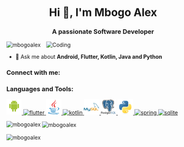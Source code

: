 <h1 align="center">Hi 👋, I'm Mbogo Alex</h1>
<h3 align="center">A passionate Software Developer</h3>
<img align="right" alt = "Coding" width = "400" src = "https://media1.tenor.com/m/rz7YXvXEWvIAAAAC/core-keeper-core.gif">

<p align="left"> <img src="https://komarev.com/ghpvc/?username=mbogoalex&label=Profile%20views&color=0e75b6&style=flat" alt="mbogoalex" /> </p>

- 💬 Ask me about **Android, Flutter, Kotlin, Java and Python**

<h3 align="left">Connect with me:</h3>
<p align="left">
</p>

<h3 align="left">Languages and Tools:</h3>
<p align="left"> <a href="https://developer.android.com" target="_blank" rel="noreferrer"> <img src="https://raw.githubusercontent.com/devicons/devicon/master/icons/android/android-original-wordmark.svg" alt="android" width="40" height="40"/> </a> <a href="https://flutter.dev" target="_blank" rel="noreferrer"> <img src="https://www.vectorlogo.zone/logos/flutterio/flutterio-icon.svg" alt="flutter" width="40" height="40"/> </a> <a href="https://www.java.com" target="_blank" rel="noreferrer"> <img src="https://raw.githubusercontent.com/devicons/devicon/master/icons/java/java-original.svg" alt="java" width="40" height="40"/> </a> <a href="https://kotlinlang.org" target="_blank" rel="noreferrer"> <img src="https://www.vectorlogo.zone/logos/kotlinlang/kotlinlang-icon.svg" alt="kotlin" width="40" height="40"/> </a> <a href="https://www.mysql.com/" target="_blank" rel="noreferrer"> <img src="https://raw.githubusercontent.com/devicons/devicon/master/icons/mysql/mysql-original-wordmark.svg" alt="mysql" width="40" height="40"/> </a> <a href="https://www.postgresql.org" target="_blank" rel="noreferrer"> <img src="https://raw.githubusercontent.com/devicons/devicon/master/icons/postgresql/postgresql-original-wordmark.svg" alt="postgresql" width="40" height="40"/> </a> <a href="https://www.python.org" target="_blank" rel="noreferrer"> <img src="https://raw.githubusercontent.com/devicons/devicon/master/icons/python/python-original.svg" alt="python" width="40" height="40"/> </a> <a href="https://spring.io/" target="_blank" rel="noreferrer"> <img src="https://www.vectorlogo.zone/logos/springio/springio-icon.svg" alt="spring" width="40" height="40"/> </a> <a href="https://www.sqlite.org/" target="_blank" rel="noreferrer"> <img src="https://www.vectorlogo.zone/logos/sqlite/sqlite-icon.svg" alt="sqlite" width="40" height="40"/> </a> </p>

<p><img align="left" src="https://github-readme-stats.vercel.app/api/top-langs?username=mbogoalex&show_icons=true&locale=en&layout=compact" alt="mbogoalex" /></p>

<p>&nbsp;<img align="center" src="https://github-readme-stats.vercel.app/api?username=mbogoalex&show_icons=true&locale=en" alt="mbogoalex" /></p>

<p><img align="center" src="https://github-readme-streak-stats.herokuapp.com/?user=mbogoalex&" alt="mbogoalex" /></p>

